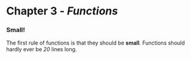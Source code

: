 # Chapter 3 - *Functions*

### Small!

The first rule of functions is that they should be <b>small</b>.
Functions should hardly ever be *20* lines long.
